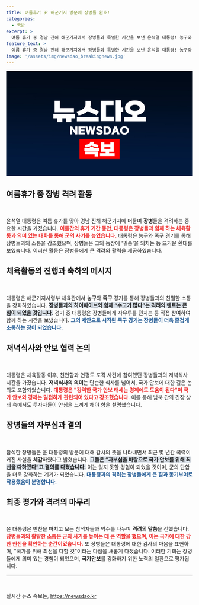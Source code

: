 ```yaml
---
title: 여름휴가 尹 해군기지 방문에 장병들 환호!
categories:
  - 국방
excerpt: >
  여름 휴가 중 경남 진해 해군기지에서 장병들과 특별한 시간을 보낸 윤석열 대통령! 농구와 족구를 즐기며 강력한 안보 태세를 강조한 그의 격려에 장병들은 다시 한 번 결의를 다졌습니다. 놀라운 현장 속 이야기를 놓치지 마세요!
feature_text: >
  여름 휴가 중 경남 진해 해군기지에서 장병들과 특별한 시간을 보낸 윤석열 대통령! 농구와 족구를 즐기며 강력한 안보 태세를 강조한 그의 격려에 장병들은 다시 한 번 결의를 다졌습니다. 놀라운 현장 속 이야기를 놓치지 마세요!
image: '/assets/img/newsdao_breakingnews.jpg'
---
```


<p><img src="/assets/img/newsdao_breakingnews.jpg" alt="firstkoreanews 속보" /></p>

<h2 data-ke-size="size26">여름휴가 중 장병 격려 활동</h2>

<p data-ke-size="size16">&nbsp;</p>

<p>윤석열 대통령은 여름 휴가를 맞아 경남 진해 해군기지에 머물며 <b>장병</b>들을 격려하는 중요한 시간을 가졌습니다. <b><span style="color: #ee2323;">이틀간의 휴가 기간 동안, 대통령은 장병들과 함께 하는 체육활동과 의미 있는 대화를 통해 군의 사기를 높였습니다.</span></b> 대통령은 농구와 족구 경기를 통해 장병들과의 소통을 강조했으며, 장병들은 그의 등장에 '필승'을 외치는 등 뜨거운 환대를 보였습니다. 이러한 활동은 장병들에게 큰 격려와 활력을 제공하였습니다.</p>

<h2 data-ke-size="size26">체육활동의 진행과 축하의 메시지</h2>

<p data-ke-size="size16">&nbsp;</p>

<p>대통령은 해군기지사령부 체육관에서 <b>농구</b>와 <b>족구</b> 경기를 통해 장병들과의 친밀한 소통을 강화하였습니다. <b><span style="background-color: #21538527;">장병들과의 하이파이브와 함께 “수고가 많다”는 격려의 멘트는 큰 힘이 되었을 것입니다.</span></b> 경기 중 대통령은 장병들에게 자유투를 던지는 등 직접 참여하여 함께 하는 시간을 보냈습니다. <b><span style="color: #1a5490;">그의 제안으로 시작된 족구 경기는 장병들이 더욱 즐겁게 소통하는 장이 되었습니다.</span></b></p>

<h2 data-ke-size="size26">저녁식사와 안보 협력 논의</h2>

<p data-ke-size="size16">&nbsp;</p>

<p>대통령은 체육활동 이후, 천안함과 연평도 포격 사건에 참여했던 장병들과의 저녁식사 시간을 가졌습니다. <b>저녁식사의 의미</b>는 단순한 식사를 넘어서, 국가 안보에 대한 깊은 논의도 포함되었습니다. <b><span style="color: #ee2323;">대통령은 "강력한 국가 안보 태세는 경제에도 도움이 된다"며 국가 안보와 경제는 밀접하게 관련되어 있다고 강조했습니다.</span></b> 이를 통해 남북 간의 긴장 상태 속에서도 투자자들이 안심을 느끼게 해야 함을 설명했습니다.</p>

<h2 data-ke-size="size26">장병들의 자부심과 결의</h2>

<p data-ke-size="size16">&nbsp;</p>

<p>참석한 장병들은 윤 대통령의 방문에 대해 감사의 뜻을 나타내면서 최근 몇 년간 국력이 커진 사실을 <b>체감</b>하였다고 밝혔습니다. <b><span style="background-color: #21538527;">그들은 “자부심을 바탕으로 국가 안보를 위해 최선을 다하겠다”고 결의를 다졌습니다.</span></b> 이는 잊지 못할 경험이 되었을 것이며, 군의 단합을 더욱 강화하는 계기가 되었습니다. <b><span style="color: #1a5490;">대통령과의 격려는 장병들에게 큰 힘과 동기부여로 작용했음이 분명합니다.</span></b></p>

<h2 data-ke-size="size26">최종 평가와 격려의 마무리</h2>

<p data-ke-size="size16">&nbsp;</p>

<p>윤 대통령은 만찬을 마치고 모든 참석자들과 악수를 나누며 <b>격려의 말씀</b>을 전했습니다. <b><span style="color: #ee2323;">장병들과의 활발한 소통은 군의 사기를 높이는 데 큰 역할을 했으며, 이는 국가에 대한 강한 헌신을 확인하는 순간이었습니다.</span></b> 또 장병들은 대통령에 대한 감사의 마음을 표현하며, "국가를 위해 최선을 다할 것"이라는 다짐을 새롭게 다졌습니다. 이러한 기회는 장병들에게 의미 있는 경험이 되었으며, <b>국가안보</b>를 강화하기 위한 노력의 일환으로 평가됩니다.</p>

<hr style="height:1px; border:none; border-top:1px solid #bbb;" />

<p data-ke-size="size16">&nbsp;</p>
실시간 뉴스 속보는, <a href="https://newsdao.kr" rel="dofollow">https://newsdao.kr</a>


